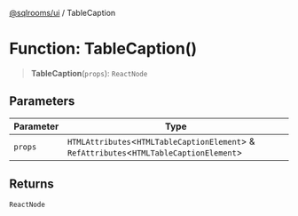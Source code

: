 [@sqlrooms/ui](../index.md) / TableCaption

# Function: TableCaption()

> **TableCaption**(`props`): `ReactNode`

## Parameters

| Parameter | Type |
| ------ | ------ |
| `props` | `HTMLAttributes`\<`HTMLTableCaptionElement`\> & `RefAttributes`\<`HTMLTableCaptionElement`\> |

## Returns

`ReactNode`
